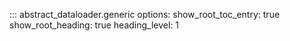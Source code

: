 ::: abstract_dataloader.generic
    options:
        show_root_toc_entry: true
        show_root_heading: true
        heading_level: 1
